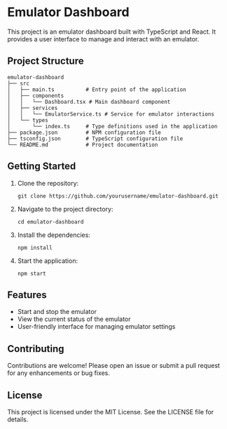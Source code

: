 # Emulator Dashboard

This project is an emulator dashboard built with TypeScript and React. It provides a user interface to manage and interact with an emulator.

## Project Structure

```
emulator-dashboard
├── src
│   ├── main.ts          # Entry point of the application
│   ├── components
│   │   └── Dashboard.tsx # Main dashboard component
│   ├── services
│   │   └── EmulatorService.ts # Service for emulator interactions
│   └── types
│       └── index.ts     # Type definitions used in the application
├── package.json         # NPM configuration file
├── tsconfig.json        # TypeScript configuration file
└── README.md            # Project documentation
```

## Getting Started

1. Clone the repository:
   ```
   git clone https://github.com/yourusername/emulator-dashboard.git
   ```

2. Navigate to the project directory:
   ```
   cd emulator-dashboard
   ```

3. Install the dependencies:
   ```
   npm install
   ```

4. Start the application:
   ```
   npm start
   ```

## Features

- Start and stop the emulator
- View the current status of the emulator
- User-friendly interface for managing emulator settings

## Contributing

Contributions are welcome! Please open an issue or submit a pull request for any enhancements or bug fixes.

## License

This project is licensed under the MIT License. See the LICENSE file for details.